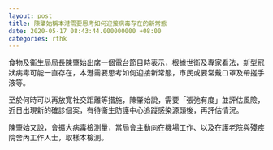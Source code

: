 ```yaml
---
layout: post
title: 陳肇始稱本港需要思考如何迎接病毒存在的新常態
date: 2020-05-17 08:43:44.000000000 +08:00
categories: rthk
---
```


食物及衞生局局長陳肇始出席一個電台節目時表示，根據世衛及專家看法，新型冠狀病毒可能一直存在，本港需要思考如何迎接新常態，市民或要常戴口罩及帶搓手液等。

至於何時可以再放寬社交距離等措施，陳肇始說，需要「張弛有度」並評估風險，近日出現新的確診個案，有待衞生防護中心追蹤感染源頭後，再評估情況。

陳肇始又說，會擴大病毒檢測量，當局會主動向在機場工作、以及在護老院與殘疾院舍內工作人士，取樣本檢測。
